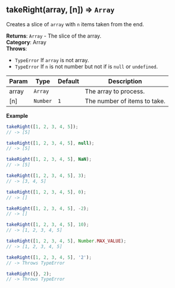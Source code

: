 <a name="takeRight"></a>

## takeRight(array, [n]) ⇒ <code>Array</code>
Creates a slice of `array` with `n` items taken from the end.

**Returns**: <code>Array</code> - The slice of the array.  
**Category**: Array  
**Throws**:

- <code>TypeError</code> If `array` is not array.
- <code>TypeError</code> If `n` is not number but not if is `null` or `undefined`.


| Param | Type | Default | Description |
| --- | --- | --- | --- |
| array | <code>Array</code> |  | The array to process. |
| [n] | <code>Number</code> | <code>1</code> | The number of items to take. |

**Example**  
```js
takeRight([1, 2, 3, 4, 5]);
// -> [5]

takeRight([1, 2, 3, 4, 5], null);
// -> [5]

takeRight([1, 2, 3, 4, 5], NaN);
// -> [5]

takeRight([1, 2, 3, 4, 5], 3);
// -> [3, 4, 5]

takeRight([1, 2, 3, 4, 5], 0);
// -> []

takeRight([1, 2, 3, 4, 5], -2);
// -> []

takeRight([1, 2, 3, 4, 5], 10);
// -> [1, 2, 3, 4, 5]

takeRight([1, 2, 3, 4, 5], Number.MAX_VALUE);
// -> [1, 2, 3, 4, 5]

takeRight([1, 2, 3, 4, 5], '2');
// -> Throws TypeError

takeRight({}, 2);
// -> Throws TypeError
```
